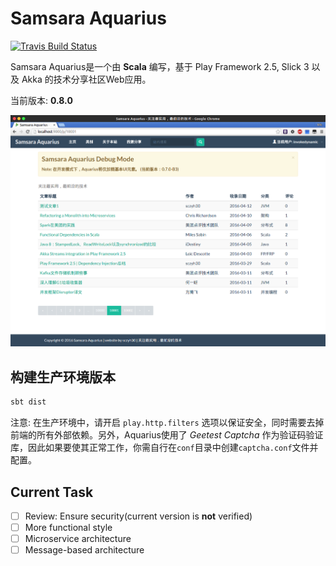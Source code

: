# Samsara Aquarius

[![Travis Build Status](https://travis-ci.org/sczyh30/samsara-aquarius.svg?branch=master)](https://travis-ci.org/sczyh30/samsara-aquarius)

Samsara Aquarius是一个由 **Scala** 编写，基于 Play Framework 2.5, Slick 3 以及 Akka 的技术分享社区Web应用。

当前版本: **0.8.0**

![Samsara Aquarius](docs/imgs/aquarius.png)

## 构建生产环境版本

```bash
sbt dist
```

注意: 在生产环境中，请开启 `play.http.filters` 选项以保证安全，同时需要去掉前端的所有外部依赖。另外，Aquarius使用了 *Geetest Captcha* 作为验证码验证库，因此如果要使其正常工作，你需自行在`conf`目录中创建`captcha.conf`文件并配置。

## Current Task

- [ ] Review: Ensure security(current version is **not** verified)
- [ ] More functional style
- [ ] Microservice architecture
- [ ] Message-based architecture